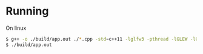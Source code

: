 # Running

On linux
```sh
$ g++ -o ./build/app.out ./*.cpp -std=c++11 -lglfw3 -pthread -lGLEW -lGLU -lGL -lrt -lXrandr -lXxf86vm -lXi -lXinerama -lX11 -ldl
$ ./build/app.out
```

